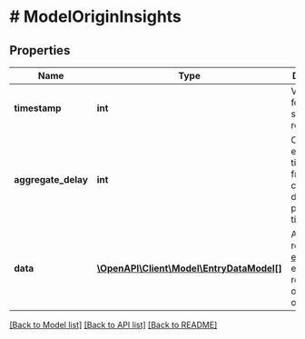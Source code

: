 # # ModelOriginInsights

## Properties

Name | Type | Description | Notes
------------ | ------------- | ------------- | -------------
**timestamp** | **int** | Value to use for subsequent requests. | [optional]
**aggregate_delay** | **int** | Offset of entry timestamps from the current time due to processing time. | [optional]
**data** | [**\OpenAPI\Client\Model\EntryDataModel[]**](EntryDataModel.md) | A list of report [entries](#entry-data-model), each representing one second of time. | [optional]

[[Back to Model list]](../../README.md#models) [[Back to API list]](../../README.md#endpoints) [[Back to README]](../../README.md)
